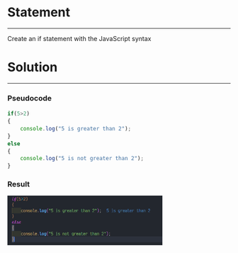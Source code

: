 # Statement
---

Create an if statement with the JavaScript syntax

# Solution
---
### Pseudocode
```javascript
if(5>2)
{
    console.log("5 is greater than 2");
}
else
{
    console.log("5 is not greater than 2");
}
```

### Result

<img src="./../Images/ifJS.png" alt="drawing" style="width:350px;"/><br>